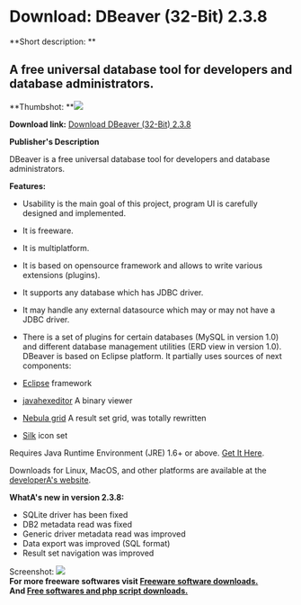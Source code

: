# Download: DBeaver (32-Bit) 2.3.8

**Short description: **

## A free universal database tool for developers and database administrators.

  
**Thumbshot: **![](http://www.freewarefiles.com/screenshot/dbeaver_md.gif)   
  
**Download link:** [Download DBeaver (32-Bit) 2.3.8](http://freesoftwares.boysofts.com/DBeaver-32-Bit_program_65115.html)  
  

**Publisher's Description**  
  

DBeaver is a free universal database tool for developers and database
administrators.

**Features:**

  * Usability is the main goal of this project, program UI is carefully designed and implemented. 
  * It is freeware. 
  * It is multiplatform. 
  * It is based on opensource framework and allows to write various extensions (plugins). 
  * It supports any database which has JDBC driver. 
  * It may handle any external datasource which may or may not have a JDBC driver. 
  * There is a set of plugins for certain databases (MySQL in version 1.0) and different database management utilities (ERD view in version 1.0). 
DBeaver is based on Eclipse platform. It partially uses sources of next
components:

  * [Eclipse](http://eclipse.org/) framework 
  * [javahexeditor](http://sourceforge.net/projects/javahexeditor/) A binary viewer 
  * [Nebula grid](http://www.eclipse.org/nebula/widgets/grid/grid.php) A result set grid, was totally rewritten 
  * [Silk](http://www.famfamfam.com/lab/icons/silk/) icon set 

Requires Java Runtime Environment (JRE) 1.6+ or above. [Get It
Here](http://java.sun.com/javase/downloads/index.jsp).

Downloads for Linux, MacOS, and other platforms are available at the
[developerA's website](http://dbeaver.jkiss.org/).

**WhatA's new in version 2.3.8:**

  * SQLite driver has been fixed 
  * DB2 metadata read was fixed 
  * Generic driver metadata read was improved 
  * Data export was improved (SQL format) 
  * Result set navigation was improved 

  
  
Screenshot: ![](http://www.freewarefiles.com/screenshot/dbeaver.gif)  
**For more freeware softwares visit [Freeware software downloads.](http://freesoftwares.boysofts.com/)**   
**And [Free softwares and php script downloads.](http://www.boysofts.com/)**

